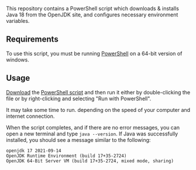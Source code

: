 This repository contains a PowerShell script which downloads & installs Java 18 from the OpenJDK site, and configures necessary environment variables.

## Requirements

To use this script, you must be running [PowerShell](https://github.com/PowerShell/PowerShell/releases) on a 64-bit version of windows.

## Usage

[Download](https://www.wikihow.com/Download-a-File-from-GitHub) the [PowerShell script](https://github.com/Valkryst/Install_Java/blob/main/install.ps1) and then run it either by double-clicking the file or by right-clicking and selecting "Run with PowerShell".

It may take some time to run. depending on the speed of your computer and internet connection.

When the script completes, and if there are no error messages, you can open a new terminal and type `java --version`. If Java was successfully installed, you should see a message similar to the following:

```
openjdk 17 2021-09-14
OpenJDK Runtime Environment (build 17+35-2724)
OpenJDK 64-Bit Server VM (build 17+35-2724, mixed mode, sharing)
```
